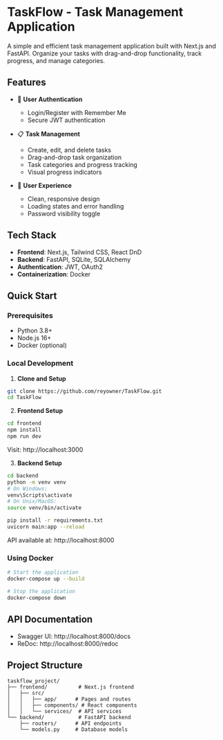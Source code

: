 # TaskFlow - Task Management Application

A simple and efficient task management application built with Next.js and FastAPI. Organize your tasks with drag-and-drop functionality, track progress, and manage categories.

## Features

- 🔐 **User Authentication**
  - Login/Register with Remember Me
  - Secure JWT authentication

- 📋 **Task Management**
  - Create, edit, and delete tasks
  - Drag-and-drop task organization
  - Task categories and progress tracking
  - Visual progress indicators

- 🎨 **User Experience**
  - Clean, responsive design
  - Loading states and error handling
  - Password visibility toggle

## Tech Stack

- **Frontend**: Next.js, Tailwind CSS, React DnD
- **Backend**: FastAPI, SQLite, SQLAlchemy
- **Authentication**: JWT, OAuth2
- **Containerization**: Docker

## Quick Start

### Prerequisites
- Python 3.8+
- Node.js 16+
- Docker (optional)

### Local Development

1. **Clone and Setup**
```bash
git clone https://github.com/reyowner/TaskFlow.git
cd TaskFlow
```

2. **Frontend Setup**
```bash
cd frontend
npm install
npm run dev
```
Visit: http://localhost:3000

3. **Backend Setup**
```bash
cd backend
python -m venv venv
# On Windows:
venv\Scripts\activate
# On Unix/MacOS:
source venv/bin/activate

pip install -r requirements.txt
uvicorn main:app --reload
```
API available at: http://localhost:8000

### Using Docker

```bash
# Start the application
docker-compose up --build

# Stop the application
docker-compose down
```

## API Documentation

- Swagger UI: http://localhost:8000/docs
- ReDoc: http://localhost:8000/redoc

## Project Structure
```
taskflow_project/
├── frontend/          # Next.js frontend
│   ├── src/
│   │   ├── app/      # Pages and routes
│   │   ├── components/ # React components
│   │   └── services/  # API services
└── backend/           # FastAPI backend
    ├── routers/      # API endpoints
    └── models.py     # Database models
```